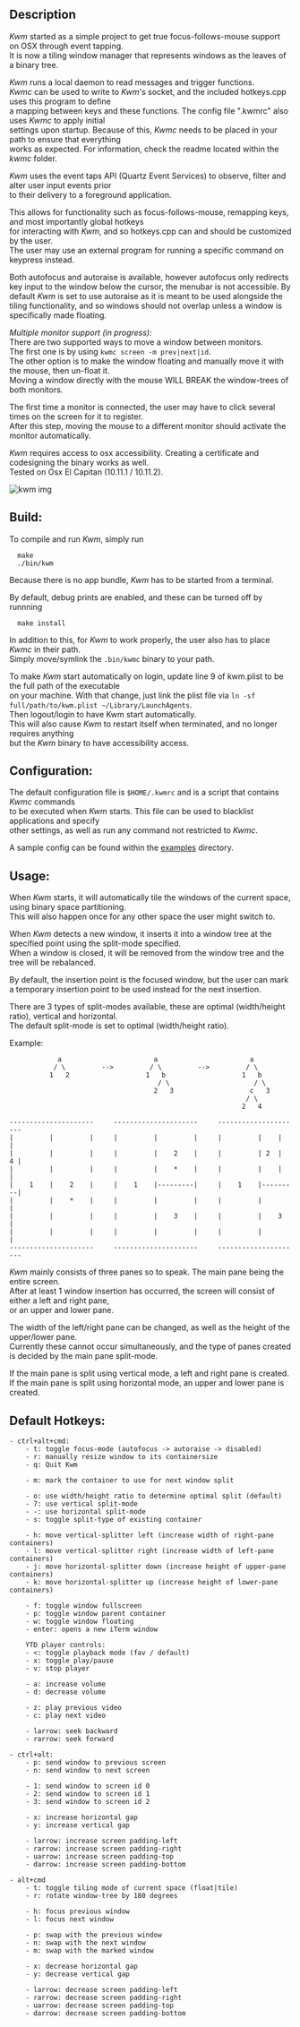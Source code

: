 ## Description

*Kwm* started as a simple project to get true focus-follows-mouse support on OSX through event tapping.  
It is now a tiling window manager that represents windows as the leaves of a binary tree.

*Kwm* runs a local daemon to read messages and trigger functions.  
*Kwmc* can be used to write to *Kwm*'s socket, and the included hotkeys.cpp uses this program to define  
a mapping between keys and these functions. The config file ".kwmrc" also uses *Kwmc* to apply initial  
settings upon startup. Because of this, *Kwmc* needs to be placed in your path to ensure that everything  
works as expected. For information, check the readme located within the *kwmc* folder.  

*Kwm* uses the event taps API (Quartz Event Services) to observe, filter and alter user input events prior  
to their delivery to a foreground application.

This allows for functionality such as focus-follows-mouse, remapping keys, and most importantly global hotkeys  
for interacting with *Kwm*, and so hotkeys.cpp can and should be customized by the user.  
The user may use an external program for running a specific command on keypress instead.

Both autofocus and autoraise is available, however autofocus only redirects key input to the window below the cursor,
the menubar is not accessible. By default *Kwm* is set to use autoraise as it is meant to be used alongside
the tiling functionality, and so windows should not overlap unless a window is specifically made floating.  

*Multiple monitor support (in progress):*  
There are two supported ways to move a window between monitors.  
The first one is by using `kwmc screen -m prev|next|id`.  
The other option is to make the window floating and manually move it with the mouse, then un-float it.  
Moving a window directly with the mouse WILL BREAK the window-trees of both monitors.  

The first time a monitor is connected, the user may have to click several times on the screen for it to register.  
After this step, moving the mouse to a different monitor should activate the monitor automatically.  

*Kwm* requires access to osx accessibility.  Creating a certificate and codesigning the binary works as well.  
Tested on Osx El Capitan (10.11.1 / 10.11.2).

![kwm img](https://cloud.githubusercontent.com/assets/6175959/11850244/6e59e84c-a42c-11e5-832b-6ee3e5ebd8b5.png)

## Build:

To compile and run *Kwm*, simply run

      make
      ./bin/kwm

Because there is no app bundle, *Kwm* has to be started from a terminal.

By default, debug prints are enabled, and these can be turned off by runnning

      make install

In addition to this, for *Kwm* to work properly, the user also has to place *Kwmc* in their path.  
Simply move/symlink the `.bin/kwmc` binary to your path.

To make *Kwm* start automatically on login, update line 9 of kwm.plist to be the full path of the executable  
on your machine. With that change, just link the plist file via `ln -sf full/path/to/kwm.plist ~/Library/LaunchAgents`.   
Then logout/login to have Kwm start automatically.  
This will also cause *Kwm* to restart itself when terminated, and no longer requires anything  
but the *Kwm* binary to have accessibility access.  

## Configuration:

The default configuration file is `$HOME/.kwmrc` and is a script that contains *Kwmc* commands  
to be executed when *Kwm* starts. This file can be used to blacklist applications and specify  
other settings, as well as run any command not restricted to *Kwmc*.  

A sample config can be found within the [examples](examples) directory.

## Usage:

When *Kwm* starts, it will automatically tile the windows of the current space, using binary space partitioning.  
This will also happen once for any other space the user might switch to.

When *Kwm* detects a new window, it inserts it into a window tree at the specified point using the split-mode specified.  
When a window is closed, it will be removed from the window tree and the tree will be rebalanced.

By default, the insertion point is the focused window, but the user can mark a temporary insertion point to be
used instead for the next insertion.

There are 3 types of split-modes available, these are optimal (width/height ratio), vertical and horizontal.  
The default split-mode is set to optimal (width/height ratio).

Example:

```
            a                       a                       a
           / \         -->         / \         -->         / \    
          1   2                   1   b                   1   b
                                     / \                     / \
                                    2   3                   c   3
                                                           / \
                                                          2   4

---------------------     ---------------------     --------------------- 
|         |         |     |         |         |     |         |    |    |
|         |         |     |         |    2    |     |         | 2  |  4 |
|         |         |     |         |    *    |     |         |    |    |
|    1    |    2    |     |    1    |---------|     |    1    |---------|
|         |    *    |     |         |         |     |         |         |
|         |         |     |         |    3    |     |         |    3    |
|         |         |     |         |         |     |         |         |
---------------------     ---------------------     ---------------------

```

*Kwm* mainly consists of three panes so to speak. The main pane being the entire screen.  
After at least 1 window insertion has occurred, the screen will consist of either a left and right pane,  
or an upper and lower pane.

The width of the left/right pane can be changed, as well as the height of the upper/lower pane.  
Currently these cannot occur simultaneously, and the type of panes created is decided by the main pane split-mode.

If the main pane is split using vertical mode, a left and right pane is created.  
If the main pane is split using horizontal mode, an upper and lower pane is created.  

## Default Hotkeys:
    - ctrl+alt+cmd:
        - t: toggle focus-mode (autofocus -> autoraise -> disabled)
        - r: manually resize window to its containersize
        - q: Quit Kwm

        - m: mark the container to use for next window split

        - o: use width/height ratio to determine optimal split (default)
        - 7: use vertical split-mode
        - -: use horizontal split-mode
        - s: toggle split-type of existing container

        - h: move vertical-splitter left (increase width of right-pane containers)
        - l: move vertical-splitter right (increase width of left-pane containers)
        - j: move horizontal-splitter down (increase height of upper-pane containers)
        - k: move horizontal-splitter up (increase height of lower-pane containers)

        - f: toggle window fullscreen
        - p: toggle window parent container
        - w: toggle window floating
        - enter: opens a new iTerm window

        YTD player controls:
        - <: toggle playback mode (fav / default)
        - x: toggle play/pause
        - v: stop player

        - a: increase volume
        - d: decrease volume
        
        - z: play previous video
        - c: play next video

        - larrow: seek backward
        - rarrow: seek forward

    - ctrl+alt:
        - p: send window to previous screen
        - n: send window to next screen

        - 1: send window to screen id 0
        - 2: send window to screen id 1
        - 3: send window to screen id 2

        - x: increase horizontal gap
        - y: increase vertical gap

        - larrow: increase screen padding-left 
        - rarrow: increase screen padding-right 
        - uarrow: increase screen padding-top 
        - darrow: increase screen padding-bottom 

    - alt+cmd
        - t: toggle tiling mode of current space (float|tile)
        - r: rotate window-tree by 180 degrees

        - h: focus previous window
        - l: focus next window

        - p: swap with the previous window
        - n: swap with the next window
        - m: swap with the marked window

        - x: decrease horizontal gap
        - y: decrease vertical gap

        - larrow: decrease screen padding-left 
        - rarrow: decrease screen padding-right 
        - uarrow: decrease screen padding-top 
        - darrow: decrease screen padding-bottom 

